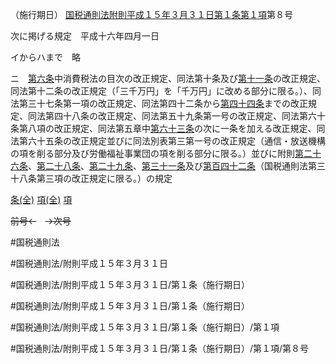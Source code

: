 （施行期日）
[国税通則法附則平成１５年３月３１日第１条第１項](国税通則法＿＿＿＿附則平成１５年３月３１日第１条第１項)第８号

次に掲げる規定　平成十六年四月一日

イからハまで　略

ニ　[第六条](国税通則法＿＿＿＿附則平成１５年３月３１日第６条第１項)中消費税法の目次の改正規定、同法第十条及び[第十一条](国税通則法＿＿＿＿附則平成１５年３月３１日第１１条第１項)の改正規定、同法第十二条の改正規定（「三千万円」を「千万円」に改める部分に限る。）、同法第三十七条第一項の改正規定、同法第四十二条から[第四十四条](国税通則法＿＿＿＿附則平成１５年３月３１日第４４条第１項)までの改正規定、同法第四十八条の改正規定、同法第五十九条第一号の改正規定、同法第六十条第八項の改正規定、同法第五章中[第六十三条](国税通則法＿＿＿＿附則平成１５年３月３１日第６３条第１項)の次に一条を加える改正規定、同法第六十五条の改正規定並びに同法別表第三第一号の改正規定（通信・放送機構の項を削る部分及び労働福祉事業団の項を削る部分に限る。）並びに附則[第二十六条](国税通則法＿＿＿＿附則平成１５年３月３１日第２６条第１項)、[第二十八条](国税通則法＿＿＿＿附則平成１５年３月３１日第２８条第１項)、[第二十九条](国税通則法＿＿＿＿附則平成１５年３月３１日第２９条第１項)、[第三十一条](国税通則法＿＿＿＿附則平成１５年３月３１日第３１条第１項)及び[第百四十二条](国税通則法＿＿＿＿附則平成１５年３月３１日第１４２条第１項)（国税通則法第三十八条第三項の改正規定に限る。）の規定

[条(全)](国税通則法＿＿＿＿附則平成１５年３月３１日第１条_.md)    [項(全)](国税通則法＿＿＿＿附則平成１５年３月３１日第１条第１項_.md)    [項](国税通則法＿＿＿＿附則平成１５年３月３１日第１条第１項.md)

~~前号←~~　~~→次号~~

#国税通則法

#国税通則法/附則平成１５年３月３１日

#国税通則法/附則平成１５年３月３１日/第１条（施行期日）

#国税通則法/附則平成１５年３月３１日/第１条（施行期日）

#国税通則法/附則平成１５年３月３１日/第１条（施行期日）/第１項

#国税通則法/附則平成１５年３月３１日/第１条（施行期日）/第１項/第８号

